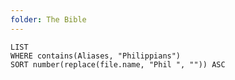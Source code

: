 ```yaml
---
folder: The Bible
---
```


```dataview
LIST 
WHERE contains(Aliases, "Philippians")
SORT number(replace(file.name, "Phil ", "")) ASC
```
 
